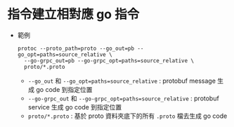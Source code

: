 # 指令建立相對應 go 指令
- 範例
	```
	protoc --proto_path=proto --go_out=pb --go_opt=paths=source_relative \
	  --go-grpc_out=pb --go-grpc_opt=paths=source_relative \
	  proto/*.proto
	```
	- `--go_out` 和 `--go_opt=paths=source_relative` : protobuf message 生成 go code 到指定位置
	- `--go-grpc_out` 和 `--go-grpc_opt=paths=source_relative` :  protobuf service 生成 go code 到指定位置
	- `proto/*.proto` : 基於 proto 資料夾底下的所有 `.proto` 檔去生成 go code

